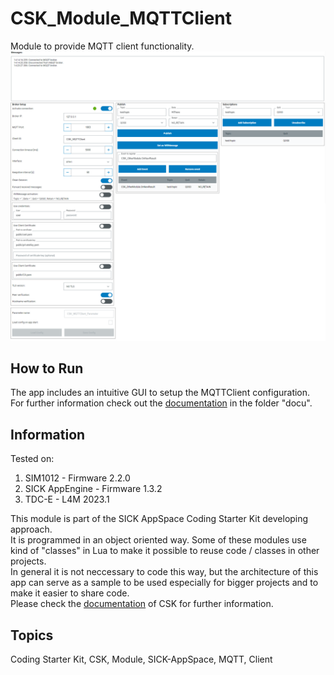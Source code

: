 # CSK_Module_MQTTClient

Module to provide MQTT client functionality.  
![](https://github.com/SICKAppSpaceCodingStarterKit/CSK_Module_MQTTClient/blob/main/docu/media/UI_Screenshot.png)

## How to Run

The app includes an intuitive GUI to setup the MQTTClient configuration.  
For further information check out the [documentation](https://raw.githack.com/SICKAppSpaceCodingStarterKit/CSK_Module_MQTTClient/main/docu/CSK_Module_MQTTClient.html) in the folder "docu".

## Information

Tested on:

1. SIM1012        - Firmware 2.2.0
2. SICK AppEngine - Firmware 1.3.2
3. TDC-E          - L4M 2023.1

This module is part of the SICK AppSpace Coding Starter Kit developing approach.  
It is programmed in an object oriented way. Some of these modules use kind of "classes" in Lua to make it possible to reuse code / classes in other projects.  
In general it is not neccessary to code this way, but the architecture of this app can serve as a sample to be used especially for bigger projects and to make it easier to share code.  
Please check the [documentation](https://github.com/SICKAppSpaceCodingStarterKit/.github/blob/main/docu/SICKAppSpaceCodingStarterKit_Documentation.md) of CSK for further information.  

## Topics

Coding Starter Kit, CSK, Module, SICK-AppSpace, MQTT, Client

